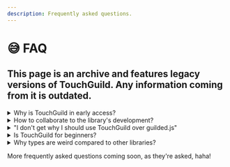 ```yaml
---
description: Frequently asked questions.
---
```


# 😅 FAQ

## This page is an archive and features legacy versions of TouchGuild. Any information coming from it is outdated.

<details>

<summary>Why is TouchGuild in early access?</summary>

TouchGuild is deploying slowly, we tested every methods, events.. but we're sure there is hidden bugs. It's up to you to tell us the bugs, as you use the library!

[If you find a bug, make sure to report it by clicking here.](https://github.com/DinographicPixels/TouchGuild/issues)

When we'll see that the library is stable, we'll switch to a 'B.E.T.A' branch since the Guilded API is still in early access.

</details>

<details>

<summary>How to collaborate to the library's development?</summary>

You can make [pull requests](https://github.com/DinographicPixels/TouchGuild/pulls) through our [GitHub repository](https://github.com/DinographicPixels/TouchGuild/pulls). We're enabling everyone to collaborate to your library, because it is yours.

[You don't know how pull requests works? Click here.](https://docs.github.com/en/pull-requests/collaborating-with-pull-requests/proposing-changes-to-your-work-with-pull-requests/creating-and-deleting-branches-within-your-repository)

</details>

<details>

<summary>"I don't get why I should use TouchGuild over guilded.js"</summary>

#### TouchGuild has a different approach about how you use a library.

While creating TouchGuild, we thought about how it should be used & how to make the library durable & even if deprecation happen.

We built TouchGuild to be durable, if deprecation happens you can still use it by importing 'DevTools' and send requests to the Guilded API, we also made proper methods to use less ram & get data that directly comes from the API itself. (those methods are called Non-REST methods)

We also built our cache to be simple but useful. The TouchGuild's cache stores message, guild & member components when message sent, so you can get information about them when you'd like, and even more. You can also get the whole cache by using 'Client.cache'.

We're making interfacing with the API accessible, and easier. Everything's related to this is gonna be managed by us. You have to build everything on your own, except the communcation layer between you & Guilded.

</details>

<details>

<summary>Is TouchGuild for beginners?</summary>

TouchGuild requires advanced development skills, the basis are understandable by beginners.

The TouchGuild library does not include helpful constructors to:

* easily make embeds
* collect messages

It still can be used for beginners if they're able to create message collectors & more, if they need to.

</details>

<details>

<summary>Why types are weird compared to other libraries?</summary>

Types are inspired of Eris & Oceanic.js (Discord libraries). Every methods, properties are named wisely to be accurate about what they're actually doing.

For example, a REST method will be named 'getRESTChannelMessages' and the Non-REST method will be named 'getChannelMessages'

</details>

More frequently asked questions coming soon, as they're asked, haha!

